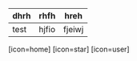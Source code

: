 
| dhrh  | rhfh    | hreh   |
|-------|---------|--------|
| test  | hjfio   | fjeiwj |

[icon=home] [icon=star] [icon=user]

